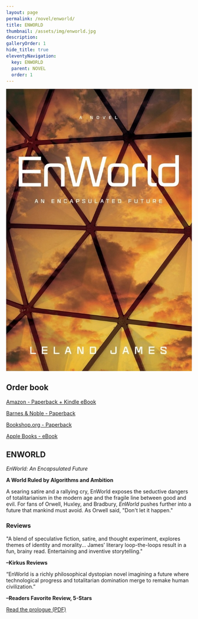 ```yaml
---
layout: page
permalink: /novel/enworld/
title: ENWORLD
thumbnail: /assets/img/enworld.jpg
description: 
galleryOrder: 1
hide_title: true
eleventyNavigation:
  key: ENWORLD
  parent: NOVEL
  order: 1
---
```


<div class="container">
  <div class="image-container">
    <img src="/assets/img/enworld.jpg" alt="Book Cover">
    <p></p>
    <h2>Order book</h2>
    <p><a href="https://www.amazon.com/dp/163299996X">Amazon - Paperback + Kindle eBook</a></p>
    <p><a href="https://www.barnesandnoble.com/w/enworld-leland-james/1147646329?ean=9781632999962">Barnes & Noble - Paperback</a></p>   
    <p><a href="http://bookshop.org/">Bookshop.org - Paperback</a></p>
    <p><a href="https://books.apple.com/us/book/enworld/id6747411565">Apple Books - eBook</a></p>
  </div>
  <div class="text-container">
    <h2>ENWORLD</h2>
    <p><em>EnWorld: An Encapsulated Future</em></p>
    <p><b>A World Ruled by Algorithms and Ambition</b></p>
    <p>A searing satire and a rallying cry, EnWorld exposes the seductive dangers of totalitarianism in the modern age and the fragile line between good and evil. For fans of Orwell, Huxley, and Bradbury, <em>EnWorld</em> pushes further into a future that mankind must avoid. As Orwell said, "Don't let it happen."</p>
    <h3>Reviews</h3>
    <p>"A blend of speculative fiction, satire, and thought experiment, explores themes of identity and morality... James’ literary loop-the-loops result in a fun, brainy read. Entertaining and inventive storytelling."</p>
    <p><strong>–Kirkus Reviews</strong></p>
    <p>“EnWorld is a richly philosophical dystopian novel imagining a future where technological progress and totalitarian domination merge to remake human civilization.”</p>
    <p><strong>–Readers Favorite Review, 5-Stars</strong></p>
    <p><a href="/assets/pdf/enworld-prologue.pdf" target="_blank">Read the prologue (PDF)</a></p> 
  </div>
</div>

<script>
  document.addEventListener('DOMContentLoaded', function() {
    const toggleLink = document.getElementById("toggle-sample");
    const prologueContent = document.getElementById("sample-content");

    toggleLink.addEventListener("click", function(event) {
      event.preventDefault(); // Prevent default link behavior
      if (prologueContent.style.display === "none") {
        prologueContent.style.display = "block"; // Show content
        toggleLink.textContent = "Hide prologue"; // Change link text
        prologueContent.scrollIntoView({ behavior: "smooth" }); // Scroll to content
      } else {
        prologueContent.style.display = "none"; // Hide content
        toggleLink.textContent = "Read prologue"; // Change link text back
      }
    });
  });
</script>

